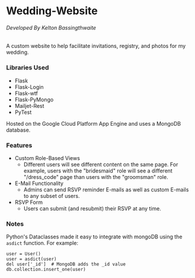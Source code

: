 # Wedding-Website
######    _Developed By Kelton Bassingthwaite_

A custom website to help facilitate invitations, registry, and photos for my wedding.

### Libraries Used
 
 * Flask
 * Flask-Login
 * Flask-wtf
 * Flask-PyMongo
 * Mailjet-Rest
 * PyTest
 
 Hosted on the Google Cloud Platform App Engine and uses a MongoDB database.
 

### Features

 * Custom Role-Based Views
   * Different users will see different content on the same page. For example, users with the "bridesmaid" role
     will see a different "/dress_code" page than users with the "groomsman" role.
 * E-Mail Functionality
    * Admins can send RSVP reminder E-mails as well as custom E-mails to any subset of users.
 * RSVP Form
    * Users can submit (and resubmit) their RSVP at any time.
    
   
### Notes

Python's Dataclasses made it easy to integrate with mongoDB using the `asdict` function. For example:

    user = User()
    user = asdict(user)
    del user['_id']  # MongoDB adds the _id value
    db.collection.insert_one(user)
    


